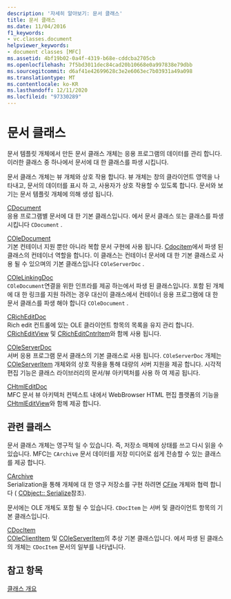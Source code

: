 ```yaml
---
description: '자세히 알아보기: 문서 클래스'
title: 문서 클래스
ms.date: 11/04/2016
f1_keywords:
- vc.classes.document
helpviewer_keywords:
- document classes [MFC]
ms.assetid: 4bf19b02-0a4f-4319-b68e-cddcba2705cb
ms.openlocfilehash: 7f5bd3011dec84cad20b10668e0a997838e79dbb
ms.sourcegitcommit: d6af41e42699628c3e2e6063ec7b03931a49a098
ms.translationtype: MT
ms.contentlocale: ko-KR
ms.lasthandoff: 12/11/2020
ms.locfileid: "97330289"
---
```

# <a name="document-classes"></a>문서 클래스

문서 템플릿 개체에서 만든 문서 클래스 개체는 응용 프로그램의 데이터를 관리 합니다. 이러한 클래스 중 하나에서 문서에 대 한 클래스를 파생 시킵니다.

문서 클래스 개체는 뷰 개체와 상호 작용 합니다. 뷰 개체는 창의 클라이언트 영역을 나타내고, 문서의 데이터를 표시 하 고, 사용자가 상호 작용할 수 있도록 합니다. 문서와 보기는 문서 템플릿 개체에 의해 생성 됩니다.

[CDocument](reference/cdocument-class.md)<br/>
응용 프로그램별 문서에 대 한 기본 클래스입니다. 에서 문서 클래스 또는 클래스를 파생 시킵니다 `CDocument` .

[COleDocument](reference/coledocument-class.md)<br/>
기본 컨테이너 지원 뿐만 아니라 복합 문서 구현에 사용 됩니다. [Cdocitem](reference/cdocitem-class.md)에서 파생 된 클래스의 컨테이너 역할을 합니다. 이 클래스는 컨테이너 문서에 대 한 기본 클래스로 사용 될 수 있으며의 기본 클래스입니다 `COleServerDoc` .

[COleLinkingDoc](reference/colelinkingdoc-class.md)<br/>
`COleDocument`연결을 위한 인프라를 제공 하는에서 파생 된 클래스입니다. 포함 된 개체에 대 한 링크를 지원 하려는 경우 대신이 클래스에서 컨테이너 응용 프로그램에 대 한 문서 클래스를 파생 해야 합니다 `COleDocument` .

[CRichEditDoc](reference/cricheditdoc-class.md)<br/>
Rich edit 컨트롤에 있는 OLE 클라이언트 항목의 목록을 유지 관리 합니다. [CRichEditView](reference/cricheditview-class.md) 및 [CRichEditCntrItem](reference/cricheditcntritem-class.md)와 함께 사용 됩니다.

[COleServerDoc](reference/coleserverdoc-class.md)<br/>
서버 응용 프로그램 문서 클래스의 기본 클래스로 사용 됩니다. `COleServerDoc` 개체는 [COleServerItem](reference/coleserveritem-class.md) 개체와의 상호 작용을 통해 대량의 서버 지원을 제공 합니다. 시각적 편집 기능은 클래스 라이브러리의 문서/뷰 아키텍처를 사용 하 여 제공 됩니다.

[CHtmlEditDoc](reference/chtmleditdoc-class.md)<br/>
MFC 문서 뷰 아키텍처 컨텍스트 내에서 WebBrowser HTML 편집 플랫폼의 기능을 [CHtmlEditView](reference/chtmleditview-class.md)와 함께 제공 합니다.

## <a name="related-classes"></a>관련 클래스

문서 클래스 개체는 영구적 일 수 있습니다. 즉, 저장소 매체에 상태를 쓰고 다시 읽을 수 있습니다. MFC는 `CArchive` 문서 데이터를 저장 미디어로 쉽게 전송할 수 있는 클래스를 제공 합니다.

[CArchive](reference/carchive-class.md)<br/>
Serialization을 통해 개체에 대 한 영구 저장소를 구현 하려면 [CFile](reference/cfile-class.md) 개체와 협력 합니다 ( [CObject:: Serialize](reference/cobject-class.md#serialize)참조).

문서에는 OLE 개체도 포함 될 수 있습니다. `CDocItem` 는 서버 및 클라이언트 항목의 기본 클래스입니다.

[CDocItem](reference/cdocitem-class.md)<br/>
[COleClientItem](reference/coleclientitem-class.md) 및 [COleServerItem](reference/coleserveritem-class.md)의 추상 기본 클래스입니다. 에서 파생 된 클래스의 개체는 `CDocItem` 문서의 일부를 나타냅니다.

## <a name="see-also"></a>참고 항목

[클래스 개요](class-library-overview.md)
